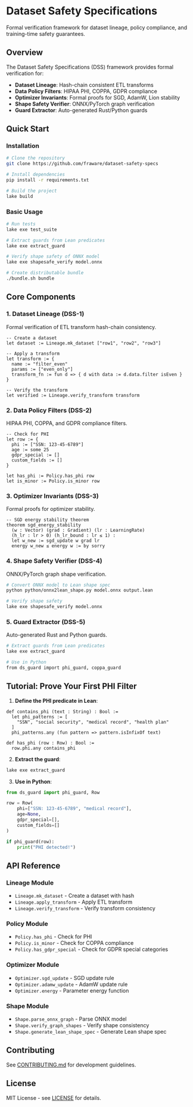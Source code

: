 # Dataset Safety Specifications

Formal verification framework for dataset lineage, policy compliance, and training-time safety guarantees.

## Overview

The Dataset Safety Specifications (DSS) framework provides formal verification for:

- **Dataset Lineage**: Hash-chain consistent ETL transforms
- **Data Policy Filters**: HIPAA PHI, COPPA, GDPR compliance
- **Optimizer Invariants**: Formal proofs for SGD, AdamW, Lion stability
- **Shape Safety Verifier**: ONNX/PyTorch graph verification
- **Guard Extractor**: Auto-generated Rust/Python guards

## Quick Start

### Installation

```bash
# Clone the repository
git clone https://github.com/fraware/dataset-safety-specs

# Install dependencies
pip install -r requirements.txt

# Build the project
lake build
```

### Basic Usage

```bash
# Run tests
lake exe test_suite

# Extract guards from Lean predicates
lake exe extract_guard

# Verify shape safety of ONNX model
lake exe shapesafe_verify model.onnx

# Create distributable bundle
./bundle.sh bundle
```

## Core Components

### 1. Dataset Lineage (DSS-1)

Formal verification of ETL transform hash-chain consistency.

```lean
-- Create a dataset
let dataset := Lineage.mk_dataset ["row1", "row2", "row3"]

-- Apply a transform
let transform := {
  name := "filter_even"
  params := ["even_only"]
  transform_fn := fun d => { d with data := d.data.filter isEven }
}

-- Verify the transform
let verified := Lineage.verify_transform transform
```

### 2. Data Policy Filters (DSS-2)

HIPAA PHI, COPPA, and GDPR compliance filters.

```lean
-- Check for PHI
let row := {
  phi := ["SSN: 123-45-6789"]
  age := some 25
  gdpr_special := []
  custom_fields := []
}

let has_phi := Policy.has_phi row
let is_minor := Policy.is_minor row
```

### 3. Optimizer Invariants (DSS-3)

Formal proofs for optimizer stability.

```lean
-- SGD energy stability theorem
theorem sgd_energy_stability
  (w : Vector) (grad : Gradient) (lr : LearningRate)
  (h_lr : lr > 0) (h_lr_bound : lr ≤ 1) :
  let w_new := sgd_update w grad lr
  energy w_new ≤ energy w := by sorry
```

### 4. Shape Safety Verifier (DSS-4)

ONNX/PyTorch graph shape verification.

```bash
# Convert ONNX model to Lean shape spec
python python/onnx2lean_shape.py model.onnx output.lean

# Verify shape safety
lake exe shapesafe_verify model.onnx
```

### 5. Guard Extractor (DSS-5)

Auto-generated Rust and Python guards.

```bash
# Extract guards from Lean predicates
lake exe extract_guard

# Use in Python
from ds_guard import phi_guard, coppa_guard
```

## Tutorial: Prove Your First PHI Filter

1. **Define the PHI predicate in Lean**:

```lean
def contains_phi (text : String) : Bool :=
  let phi_patterns := [
    "SSN", "social security", "medical record", "health plan"
  ]
  phi_patterns.any (fun pattern => pattern.isInfixOf text)

def has_phi (row : Row) : Bool :=
  row.phi.any contains_phi
```

2. **Extract the guard**:

```bash
lake exe extract_guard
```

3. **Use in Python**:

```python
from ds_guard import phi_guard, Row

row = Row(
    phi=["SSN: 123-45-6789", "medical record"],
    age=None,
    gdpr_special=[],
    custom_fields=[]
)

if phi_guard(row):
    print("PHI detected!")
```

## API Reference

### Lineage Module

- `Lineage.mk_dataset` - Create a dataset with hash
- `Lineage.apply_transform` - Apply ETL transform
- `Lineage.verify_transform` - Verify transform consistency

### Policy Module

- `Policy.has_phi` - Check for PHI
- `Policy.is_minor` - Check for COPPA compliance
- `Policy.has_gdpr_special` - Check for GDPR special categories

### Optimizer Module

- `Optimizer.sgd_update` - SGD update rule
- `Optimizer.adamw_update` - AdamW update rule
- `Optimizer.energy` - Parameter energy function

### Shape Module

- `Shape.parse_onnx_graph` - Parse ONNX model
- `Shape.verify_graph_shapes` - Verify shape consistency
- `Shape.generate_lean_shape_spec` - Generate Lean shape spec

## Contributing

See [CONTRIBUTING.md](../CONTRIBUTING.md) for development guidelines.

## License

MIT License - see [LICENSE](../LICENSE) for details.
